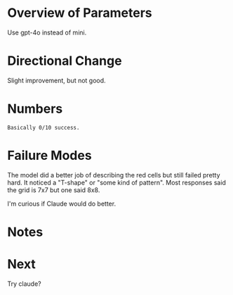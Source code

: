 # Overview of Parameters

Use gpt-4o instead of mini.

# Directional Change

Slight improvement, but not good.

# Numbers

```
Basically 0/10 success.

```

# Failure Modes

The model did a better job of describing the red cells but still failed pretty hard. It noticed a "T-shape" or "some kind of pattern". Most responses said the grid is 7x7 but one said 8x8.

I'm curious if Claude would do better.

# Notes


# Next

Try claude?



